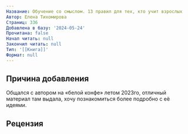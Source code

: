 ```yaml
---
Название: Обучение со смыслом. 13 правил для тех, кто учит взрослых
Автор: Елена Тихомирова
Страниц: 336
Добавлена в базу: '2024-05-24'
Прочитана: false
Начал читать: null
Закончил читать: null
Тип: '[[Книга]]'
Формат: null
---
```

## Причина добавления

Общался с автором на «белой конфе» летом 2023го, отличный материал там выдала, хочу познакомиться более подробно с её идеями.

## Рецензия